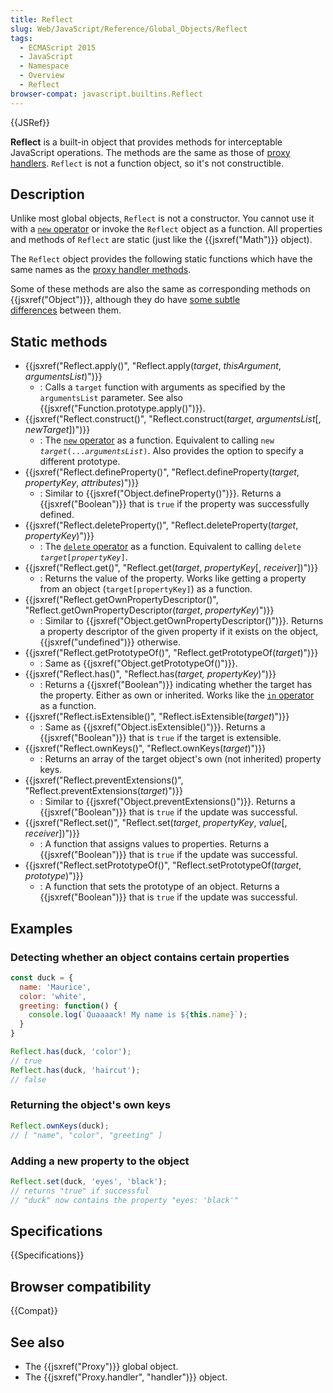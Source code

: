 ```yaml
---
title: Reflect
slug: Web/JavaScript/Reference/Global_Objects/Reflect
tags:
  - ECMAScript 2015
  - JavaScript
  - Namespace
  - Overview
  - Reflect
browser-compat: javascript.builtins.Reflect
---
```

{{JSRef}}

<span class="seoSummary"><strong>Reflect</strong> is a built-in object that
provides methods for interceptable JavaScript operations. The methods are the
same as those of
<a href="/en-US/docs/Web/JavaScript/Reference/Global_Objects/Proxy/handler">proxy
handlers</a>. <code>Reflect</code> is not a function object, so it's not
constructible.</span>

## Description

Unlike most global objects, `Reflect` is not a constructor. You cannot use it
with a [`new` operator](/en-US/docs/Web/JavaScript/Reference/Operators/new) or
invoke the `Reflect` object as a function. All properties and methods of
`Reflect` are static (just like the {{jsxref("Math")}} object).

The `Reflect` object provides the following static functions which have the same
names as the
[proxy handler methods](/en-US/docs/Web/JavaScript/Reference/Global_Objects/Proxy/handler).

Some of these methods are also the same as corresponding methods on
{{jsxref("Object")}}, although they do
have [some subtle differences](/en-US/docs/Web/JavaScript/Reference/Global_Objects/Reflect/Comparing_Reflect_and_Object_methods) between
them.

## Static methods

- {{jsxref("Reflect.apply()", "Reflect.apply(<var>target</var>, <var>thisArgument</var>, <var>argumentsList</var>)")}}
  - : Calls a `target` function with arguments as specified by the
    `argumentsList` parameter. See also
    {{jsxref("Function.prototype.apply()")}}.
- {{jsxref("Reflect.construct()", "Reflect.construct(<var>target</var>, <var>argumentsList</var>[, <var>newTarget</var>])")}}
  - : The [`new` operator](/en-US/docs/Web/JavaScript/Reference/Operators/new)
    as a function. Equivalent to calling <code>new
    <var>target</var>(...<var>argumentsList</var>)</code>. Also provides the
    option to specify a different prototype.
- {{jsxref("Reflect.defineProperty()", "Reflect.defineProperty(<var>target</var>, <var>propertyKey</var>, <var>attributes</var>)")}}
  - : Similar to {{jsxref("Object.defineProperty()")}}. Returns a
    {{jsxref("Boolean")}} that is `true` if the property was successfully
    defined.
- {{jsxref("Reflect.deleteProperty()", "Reflect.deleteProperty(<var>target</var>, <var>propertyKey</var>)")}}
  - : The
    [`delete` operator](/en-US/docs/Web/JavaScript/Reference/Operators/delete)
    as a function. Equivalent to calling <code>delete
    <var>target</var>[<var>propertyKey</var>]</code>.
- {{jsxref("Reflect.get()", "Reflect.get(<var>target</var>, <var>propertyKey</var>[, <var>receiver</var>])")}}
  - : Returns the value of the property. Works like getting a property from an
    object (`target[propertyKey]`) as a function.
- {{jsxref("Reflect.getOwnPropertyDescriptor()", "Reflect.getOwnPropertyDescriptor(<var>target</var>, <var>propertyKey</var>)")}}
  - : Similar to
    {{jsxref("Object.getOwnPropertyDescriptor()")}}. Returns a
    property descriptor of the given property if it exists on the object, 
    {{jsxref("undefined")}} otherwise.
- {{jsxref("Reflect.getPrototypeOf()", "Reflect.getPrototypeOf(<var>target</var>)")}}
  - : Same as {{jsxref("Object.getPrototypeOf()")}}.
- {{jsxref("Reflect.has()", "Reflect.has(<var>target, propertyKey</var>)")}}
  - : Returns a {{jsxref("Boolean")}} indicating whether the target has
    the property. Either as own or inherited. Works like the
    [`in` operator](/en-US/docs/Web/JavaScript/Reference/Operators/in) as a
    function.
- {{jsxref("Reflect.isExtensible()", "Reflect.isExtensible(<var>target</var>)")}}
  - : Same as {{jsxref("Object.isExtensible()")}}. Returns a
    {{jsxref("Boolean")}} that is `true` if the target is extensible.
- {{jsxref("Reflect.ownKeys()", "Reflect.ownKeys(<var>target</var>)")}}
  - : Returns an array of the target object's own (not inherited) property keys.
- {{jsxref("Reflect.preventExtensions()", "Reflect.preventExtensions(<var>target</var>)")}}
  - : Similar to {{jsxref("Object.preventExtensions()")}}. Returns a
    {{jsxref("Boolean")}} that is `true` if the update was successful.
- {{jsxref("Reflect.set()", "Reflect.set(<var>target</var>, <var>propertyKey</var>, <var>value</var>[, <var>receiver</var>])")}}
  - : A function that assigns values to properties. Returns a
    {{jsxref("Boolean")}} that is `true` if the update was successful.
- {{jsxref("Reflect.setPrototypeOf()", "Reflect.setPrototypeOf(<var>target</var>, <var>prototype</var>)")}}
  - : A function that sets the prototype of an object. Returns a
    {{jsxref("Boolean")}} that is `true` if the update was successful.

## Examples

### Detecting whether an object contains certain properties

```js
const duck = {
  name: 'Maurice',
  color: 'white',
  greeting: function() {
    console.log(`Quaaaack! My name is ${this.name}`);
  }
}

Reflect.has(duck, 'color');
// true
Reflect.has(duck, 'haircut');
// false
```

### Returning the object's own keys

```js
Reflect.ownKeys(duck);
// [ "name", "color", "greeting" ]
```

### Adding a new property to the object

```js
Reflect.set(duck, 'eyes', 'black');
// returns "true" if successful
// "duck" now contains the property "eyes: 'black'"
```

## Specifications

{{Specifications}}

## Browser compatibility

{{Compat}}

## See also

- The {{jsxref("Proxy")}} global object.
- The {{jsxref("Proxy.handler", "handler")}} object.
